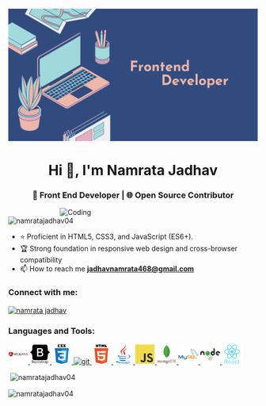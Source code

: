 ![logo](https://github.com/namratajadhav04/namratajadhav04/blob/main/banner.png)
<h1 align="center">Hi 👋, I'm Namrata Jadhav</h1>
<h3 align="center">🚀 Front End Developer | 🌐 Open Source Contributor</h3>
<img align="right" alt="Coding" width="400" src="https://miro.medium.com/v2/resize:fit:960/1*89xL_--7GIoVjXairvk-1w.gif">

<p align="left"> <img src="https://komarev.com/ghpvc/?username=namratajadhav04&label=Profile%20views&color=0e75b6&style=flat" alt="namratajadhav04" /> </p>

- ⭐ Proficient in HTML5, CSS3, and JavaScript (ES6+).
- 🏆 Strong foundation in responsive web design and cross-browser compatibility
- 📫 How to reach me **jadhavnamrata468@gmail.com**

<h3 align="left">Connect with me:</h3>
<p align="left">
<a href="www.linkedin.com/in/namratajadhav04" target="blank"><img align="center" src="https://raw.githubusercontent.com/rahuldkjain/github-profile-readme-generator/master/src/images/icons/Social/linked-in-alt.svg" alt="namrata jadhav" height="30" width="40" /></a>
</p>

<h3 align="left">Languages and Tools:</h3>
<p align="left"> <a href="https://angular.io" target="_blank" rel="noreferrer"> <img src="https://raw.githubusercontent.com/devicons/devicon/master/icons/angularjs/angularjs-original-wordmark.svg" alt="angularjs" width="40" height="40"/> </a> <a href="https://getbootstrap.com" target="_blank" rel="noreferrer"> <img src="https://raw.githubusercontent.com/devicons/devicon/master/icons/bootstrap/bootstrap-plain-wordmark.svg" alt="bootstrap" width="40" height="40"/> </a> <a href="https://www.w3schools.com/css/" target="_blank" rel="noreferrer"> <img src="https://raw.githubusercontent.com/devicons/devicon/master/icons/css3/css3-original-wordmark.svg" alt="css3" width="40" height="40"/> </a> <a href="https://git-scm.com/" target="_blank" rel="noreferrer"> <img src="https://www.vectorlogo.zone/logos/git-scm/git-scm-icon.svg" alt="git" width="40" height="40"/> </a> <a href="https://www.w3.org/html/" target="_blank" rel="noreferrer"> <img src="https://raw.githubusercontent.com/devicons/devicon/master/icons/html5/html5-original-wordmark.svg" alt="html5" width="40" height="40"/> </a> <a href="https://www.java.com" target="_blank" rel="noreferrer"> <img src="https://raw.githubusercontent.com/devicons/devicon/master/icons/java/java-original.svg" alt="java" width="40" height="40"/> </a> <a href="https://developer.mozilla.org/en-US/docs/Web/JavaScript" target="_blank" rel="noreferrer"> <img src="https://raw.githubusercontent.com/devicons/devicon/master/icons/javascript/javascript-original.svg" alt="javascript" width="40" height="40"/> </a> <a href="https://www.mongodb.com/" target="_blank" rel="noreferrer"> <img src="https://raw.githubusercontent.com/devicons/devicon/master/icons/mongodb/mongodb-original-wordmark.svg" alt="mongodb" width="40" height="40"/> </a> <a href="https://www.mysql.com/" target="_blank" rel="noreferrer"> <img src="https://raw.githubusercontent.com/devicons/devicon/master/icons/mysql/mysql-original-wordmark.svg" alt="mysql" width="40" height="40"/> </a> <a href="https://nodejs.org" target="_blank" rel="noreferrer"> <img src="https://raw.githubusercontent.com/devicons/devicon/master/icons/nodejs/nodejs-original-wordmark.svg" alt="nodejs" width="40" height="40"/> </a> <a href="https://reactjs.org/" target="_blank" rel="noreferrer"> <img src="https://raw.githubusercontent.com/devicons/devicon/master/icons/react/react-original-wordmark.svg" alt="react" width="40" height="40"/> </a> </p>


<p>&nbsp;<img align="center" src="https://github-readme-stats.vercel.app/api?username=namratajadhav04&show_icons=true&locale=en" alt="namratajadhav04" /></p>

<p><img align="center" src="https://github-readme-streak-stats.herokuapp.com/?user=namratajadhav04&" alt="namratajadhav04" /></p>
